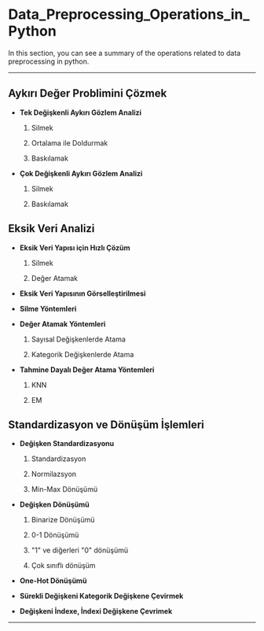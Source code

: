 # Data_Preprocessing_Operations_in_Python
In this section, you can see a summary of the operations related to data preprocessing in python.

<hr />

## Aykırı Değer Problimini Çözmek

* **Tek Değişkenli Aykırı Gözlem Analizi**

  1) Silmek

  2) Ortalama ile Doldurmak

  3) Baskılamak

* **Çok Değişkenli Aykırı Gözlem Analizi**

  1) Silmek

  2) Baskılamak

## Eksik Veri Analizi

* **Eksik Veri Yapısı için Hızlı Çözüm**

  1) Silmek

  2) Değer Atamak

* **Eksik Veri Yapısının Görselleştirilmesi**

* **Silme Yöntemleri**

* **Değer Atamak Yöntemleri**

  1) Sayısal Değişkenlerde Atama

  2) Kategorik Değişkenlerde Atama

* **Tahmine Dayalı Değer Atama Yöntemleri**

  1) KNN

  2) EM

## Standardizasyon ve Dönüşüm İşlemleri 

* **Değişken Standardizasyonu**

  1) Standardizasyon

  2) Normilazsyon

  3) Min-Max Dönüşümü

* **Değişken Dönüşümü**

  1) Binarize Dönüşümü

  2) 0-1 Dönüşümü

  3) "1" ve diğerleri "0" dönüşümü

  4) Çok sınıflı dönüşüm

* **One-Hot Dönüşümü**

* **Sürekli Değişkeni Kategorik Değişkene Çevirmek**

* **Değişkeni İndexe, İndexi Değişkene Çevrimek**

<hr />

